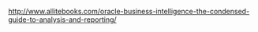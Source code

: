 http://www.allitebooks.com/oracle-business-intelligence-the-condensed-guide-to-analysis-and-reporting/